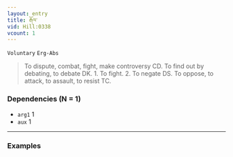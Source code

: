 ```yaml
---
layout: entry
title: རྒོལ་
vid: Hill:0338
vcount: 1
---
```

`Voluntary` `Erg-Abs`
> To dispute, combat, fight, make controversy CD\.
 To find out by debating, to debate DK\.
 1\.
 To fight\.
 2\.
 To negate DS\.
 To oppose, to attack, to assault, to resist TC\.

### Dependencies (N = 1)
* `arg1` 1
* `aux` 1

---

### Examples



